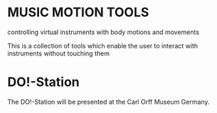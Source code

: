 # MUSIC MOTION TOOLS
controlling virtual instruments with body motions and movements

This is a collection of tools which enable the user to interact with instruments without touching them 

# DO!-Station 
The DO!-Station will be presented at the Carl Orff Museum Germany.

